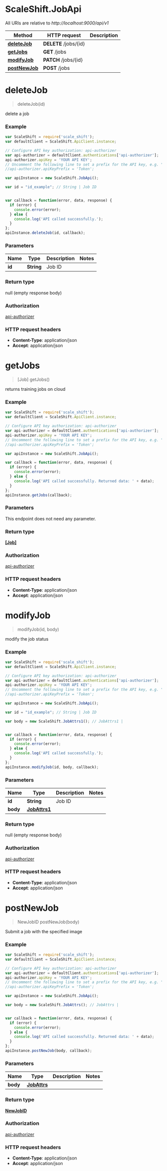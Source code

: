 # ScaleShift.JobApi

All URIs are relative to *http://localhost:9000/api/v1*

Method | HTTP request | Description
------------- | ------------- | -------------
[**deleteJob**](JobApi.md#deleteJob) | **DELETE** /jobs/{id} | 
[**getJobs**](JobApi.md#getJobs) | **GET** /jobs | 
[**modifyJob**](JobApi.md#modifyJob) | **PATCH** /jobs/{id} | 
[**postNewJob**](JobApi.md#postNewJob) | **POST** /jobs | 


<a name="deleteJob"></a>
# **deleteJob**
> deleteJob(id)



delete a job 

### Example
```javascript
var ScaleShift = require('scale_shift');
var defaultClient = ScaleShift.ApiClient.instance;

// Configure API key authorization: api-authorizer
var api-authorizer = defaultClient.authentications['api-authorizer'];
api-authorizer.apiKey = 'YOUR API KEY';
// Uncomment the following line to set a prefix for the API key, e.g. "Token" (defaults to null)
//api-authorizer.apiKeyPrefix = 'Token';

var apiInstance = new ScaleShift.JobApi();

var id = "id_example"; // String | Job ID


var callback = function(error, data, response) {
  if (error) {
    console.error(error);
  } else {
    console.log('API called successfully.');
  }
};
apiInstance.deleteJob(id, callback);
```

### Parameters

Name | Type | Description  | Notes
------------- | ------------- | ------------- | -------------
 **id** | **String**| Job ID | 

### Return type

null (empty response body)

### Authorization

[api-authorizer](../README.md#api-authorizer)

### HTTP request headers

 - **Content-Type**: application/json
 - **Accept**: application/json

<a name="getJobs"></a>
# **getJobs**
> [Job] getJobs()



returns training jobs on cloud 

### Example
```javascript
var ScaleShift = require('scale_shift');
var defaultClient = ScaleShift.ApiClient.instance;

// Configure API key authorization: api-authorizer
var api-authorizer = defaultClient.authentications['api-authorizer'];
api-authorizer.apiKey = 'YOUR API KEY';
// Uncomment the following line to set a prefix for the API key, e.g. "Token" (defaults to null)
//api-authorizer.apiKeyPrefix = 'Token';

var apiInstance = new ScaleShift.JobApi();

var callback = function(error, data, response) {
  if (error) {
    console.error(error);
  } else {
    console.log('API called successfully. Returned data: ' + data);
  }
};
apiInstance.getJobs(callback);
```

### Parameters
This endpoint does not need any parameter.

### Return type

[**[Job]**](Job.md)

### Authorization

[api-authorizer](../README.md#api-authorizer)

### HTTP request headers

 - **Content-Type**: application/json
 - **Accept**: application/json

<a name="modifyJob"></a>
# **modifyJob**
> modifyJob(id, body)



modify the job status 

### Example
```javascript
var ScaleShift = require('scale_shift');
var defaultClient = ScaleShift.ApiClient.instance;

// Configure API key authorization: api-authorizer
var api-authorizer = defaultClient.authentications['api-authorizer'];
api-authorizer.apiKey = 'YOUR API KEY';
// Uncomment the following line to set a prefix for the API key, e.g. "Token" (defaults to null)
//api-authorizer.apiKeyPrefix = 'Token';

var apiInstance = new ScaleShift.JobApi();

var id = "id_example"; // String | Job ID

var body = new ScaleShift.JobAttrs1(); // JobAttrs1 | 


var callback = function(error, data, response) {
  if (error) {
    console.error(error);
  } else {
    console.log('API called successfully.');
  }
};
apiInstance.modifyJob(id, body, callback);
```

### Parameters

Name | Type | Description  | Notes
------------- | ------------- | ------------- | -------------
 **id** | **String**| Job ID | 
 **body** | [**JobAttrs1**](JobAttrs1.md)|  | 

### Return type

null (empty response body)

### Authorization

[api-authorizer](../README.md#api-authorizer)

### HTTP request headers

 - **Content-Type**: application/json
 - **Accept**: application/json

<a name="postNewJob"></a>
# **postNewJob**
> NewJobID postNewJob(body)



Submit a job with the specified image 

### Example
```javascript
var ScaleShift = require('scale_shift');
var defaultClient = ScaleShift.ApiClient.instance;

// Configure API key authorization: api-authorizer
var api-authorizer = defaultClient.authentications['api-authorizer'];
api-authorizer.apiKey = 'YOUR API KEY';
// Uncomment the following line to set a prefix for the API key, e.g. "Token" (defaults to null)
//api-authorizer.apiKeyPrefix = 'Token';

var apiInstance = new ScaleShift.JobApi();

var body = new ScaleShift.JobAttrs(); // JobAttrs | 


var callback = function(error, data, response) {
  if (error) {
    console.error(error);
  } else {
    console.log('API called successfully. Returned data: ' + data);
  }
};
apiInstance.postNewJob(body, callback);
```

### Parameters

Name | Type | Description  | Notes
------------- | ------------- | ------------- | -------------
 **body** | [**JobAttrs**](JobAttrs.md)|  | 

### Return type

[**NewJobID**](NewJobID.md)

### Authorization

[api-authorizer](../README.md#api-authorizer)

### HTTP request headers

 - **Content-Type**: application/json
 - **Accept**: application/json

